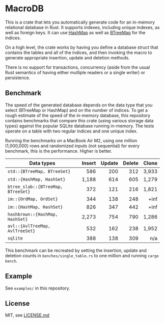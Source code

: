 # MacroDB

This is a crate that lets you automatically generate code for an in-memory relational database in Rust. It supports indexes, including unique indexes, as well as foreign keys. It can use [HashMap](https://doc.rust-lang.org/std/collections/hash_map/struct.HashMap.html) as well as [BTreeMap](https://doc.rust-lang.org/std/collections/struct.BTreeMap.html) for the indices.

On a high level, the crate works by having you define a database struct that contains the tables and all of the indices, and then invoking the macro to generate appropriate insertion, update and deletion methods.

There is no support for transactions, concurrency (aside from the usual Rust semantics of having either multiple readers or a single writer) or persistence.

## Benchmark

The speed of the generated database depends on the data type that you select (BTreeMap or HashMap) and on the number of indices. To get a rough estimate of the speed of the in-memory database, this repository contains benchmarks that compare this crate (using various storage data types) against the popular SQLite database running in-memory. The tests operate on a table with two regular indices and one unique index.

Running the benchmarks on a MacBook Air M2, using one million (1,000,000) rows and randomized inputs (not sequential) for every benchmark, this is the performance. Higher is better.

| Data types | Insert | Update | Delete | Clone |
| --- | --: | --: | --: | --: |
| `std::{BTreeMap, BTreeSet}` | 586 | 200 | 312 | 3,933 |
| `std::{HashMap, HashSet}` | 1,188 | 614 | 605 | 1,279 |
| `btree_slab::{BTreeMap, BTreeSet}` | 372 | 121 | 216 | 1,821 |
| `im::{OrdMap, OrdSet}` | 344 | 138 | 248 | +inf |
| `im::{HashMap, HashSet}` | 826 | 347 | 442 | +inf |
| `hashbrown::{HashMap, HashSet}` | 2,273 | 754 | 790 | 1,286 |
| `avl::{AvlTreeMap, AvlTreeSet}` | 532 | 162 | 238 | 1,952 |
| `sqlite` | 388 | 138 | 309 | n/a |

This benchmark can be recreated by setting the insertion, update and deletion counts in `benches/single_table.rs` to one million and running `cargo bench`.

## Example

See `examples/` in this repository.

## License

MIT, see [LICENSE.md]()
